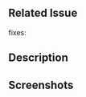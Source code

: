 ## Related Issue

<!-- If there is no issue number, the PR will not be merged. Therefore, please ensure that the issue number is added -->
fixes: 

## Description

<!-- Please provide more context or information for us to properly rewrite your statement  -->

## Screenshots

<!-- Add screenshots to preview the changes  -->